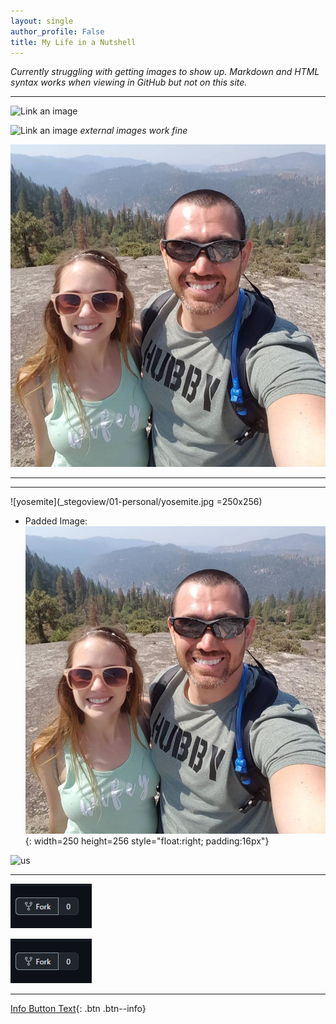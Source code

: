 ```yaml
---
layout: single
author_profile: False
title: My Life in a Nutshell
---
```


*Currently struggling with getting images to show up. Markdown and HTML syntax works when viewing in GitHub but not on this site.* 

- - -

![Link an image](https://drive.google.com/file/d/1yQoT8IluXnHb-mWA90G0WqrevIkrtO4m/view?usp=sharing)

![Link an image](https://docs.microsoft.com/learn/azure-devops/shared/media/mara.png)
*external images work fine*



![yosemite](assets/_stegoview/01-personal/yosemite.jpg)

- - -
- - -

![yosemite](_stegoview/01-personal/yosemite.jpg =250x256)

- Padded Image:
![yosemite-pad](_stegoview/01-personal/yosemite.jpg){: width=250 height=256 style="float:right; padding:16px"}


<img src="_stegoview/howto-fork" alt="us" title="Yosemite" width="250" height="256"/>

- - -

<img src="_stegoview/howto-fork.png"/>

![png-test](_stegoview/howto-fork.png)

- - -

[Info Button Text](#link){: .btn .btn--info}









